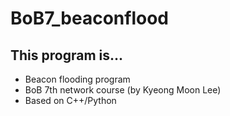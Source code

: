 # BoB7_beaconflood

## This program is...
* Beacon flooding program
* BoB 7th network course (by Kyeong Moon Lee)
* Based on C++/Python
